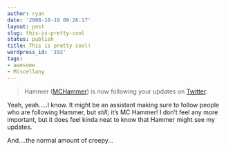 ```yaml
---
author: ryan
date: '2008-10-19 09:26:17'
layout: post
slug: this-is-pretty-cool
status: publish
title: This is pretty cool!
wordpress_id: '192'
tags:
- awesome
- Miscellany
---
```


> Hammer ([MCHammer](http://twitter.com/MCHammer)) is now following your
> updates on [Twitter](http://twitter.com).

Yeah, yeah…..I know. It might be an assistant making sure to follow
people who are following Hammer, but *still*; it’s MC Hammer! I don’t
feel any more important, but it does feel kinda neat to know that Hammer
might see my updates.

And….the normal amount of creepy…
